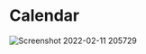 # Calendar

![Screenshot 2022-02-11 205729](https://user-images.githubusercontent.com/86012289/153630732-89dd3530-4c9c-4067-bb93-41b1cd409621.png)
